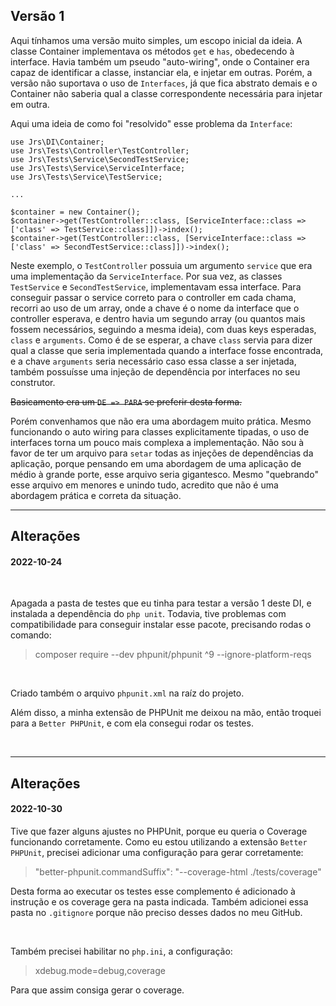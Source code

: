 ## Versão 1

Aqui tínhamos uma versão muito simples, um escopo inicial da ideia. A classe Container implementava os métodos `get` e `has`, obedecendo à interface. Havia também um pseudo "auto-wiring", onde o Container era capaz de identificar a classe, instanciar ela, e injetar em outras. Porém, a versão não suportava o uso de `Interfaces`, já que fica abstrato demais e o Container não saberia qual a classe correspondente necessária para injetar em outra.

Aqui uma ideia de como foi "resolvido" esse problema da `Interface`:

```
use Jrs\DI\Container;
use Jrs\Tests\Controller\TestController;
use Jrs\Tests\Service\SecondTestService;
use Jrs\Tests\Service\ServiceInterface;
use Jrs\Tests\Service\TestService;

...

$container = new Container();
$container->get(TestController::class, [ServiceInterface::class => ['class' => TestService::class]])->index();
$container->get(TestController::class, [ServiceInterface::class => ['class' => SecondTestService::class]])->index();

```

Neste exemplo, o `TestController` possuia um argumento `service` que era uma implementação da `ServiceInterface`. Por sua vez, as classes `TestService` e `SecondTestService`, implementavam essa interface. Para conseguir passar o service correto para o controller em cada chama, recorri ao uso de um array, onde a chave é o nome da interface que o controller esperava, e dentro havia um segundo array (ou quantos mais fossem necessários, seguindo a mesma ideia), com duas keys esperadas, `class` e `arguments`. Como é de se esperar, a chave `class` servia para dizer qual a classe que seria implementada quando a interface fosse encontrada, e a chave `arguments` seria necessário caso essa classe a ser injetada, também possuísse uma injeção de dependência por interfaces no seu construtor.

~~Basicamento era um `DE => PARA` se preferir desta forma.~~

Porém convenhamos que não era uma abordagem muito prática. Mesmo funcionando o auto wiring para classes explicitamente tipadas, o uso de interfaces torna um pouco mais complexa a implementação. Não sou à favor de ter um arquivo para `setar` todas as injeções de dependências da aplicação, porque pensando em uma abordagem de uma aplicação de médio à grande porte, esse arquivo seria gigantesco. Mesmo "quebrando" esse arquivo em menores e unindo tudo, acredito que não é uma abordagem prática e correta da situação.

<hr>

## Alterações

#### 2022-10-24

<br>

Apagada a pasta de testes que eu tinha para testar a versão 1 deste DI, e instalada a dependência do `php unit`. Todavia, tive problemas com compatibilidade para conseguir instalar esse pacote, precisando rodas o comando:

> composer require --dev phpunit/phpunit ^9 --ignore-platform-reqs

<br>

Criado também o arquivo `phpunit.xml` na raíz do projeto.

Além disso, a minha extensão de PHPUnit me deixou na mão, então troquei para a `Better PHPUnit`, e com ela consegui rodar os testes.

<br>

<hr>

## Alterações

#### 2022-10-30

Tive que fazer alguns ajustes no PHPUnit, porque eu queria o Coverage funcionando corretamente. Como eu estou utilizando a extensão `Better PHPUnit`, precisei adicionar uma configuração para gerar corretamente:

> "better-phpunit.commandSuffix": "--coverage-html ./tests/coverage"

Desta forma ao executar os testes esse complemento é adicionado à instrução e os coverage gera na pasta indicada. Também adicionei essa pasta no `.gitignore` porque não preciso desses dados no meu GitHub.

<br>

Também precisei habilitar no `php.ini`, a configuração:

> xdebug.mode=debug,coverage

Para que assim consiga gerar o coverage.
